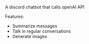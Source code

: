 A discord chatbot that calls openAI API

Features:
* Summarize messages
* Talk in regular conversations
* Generate images